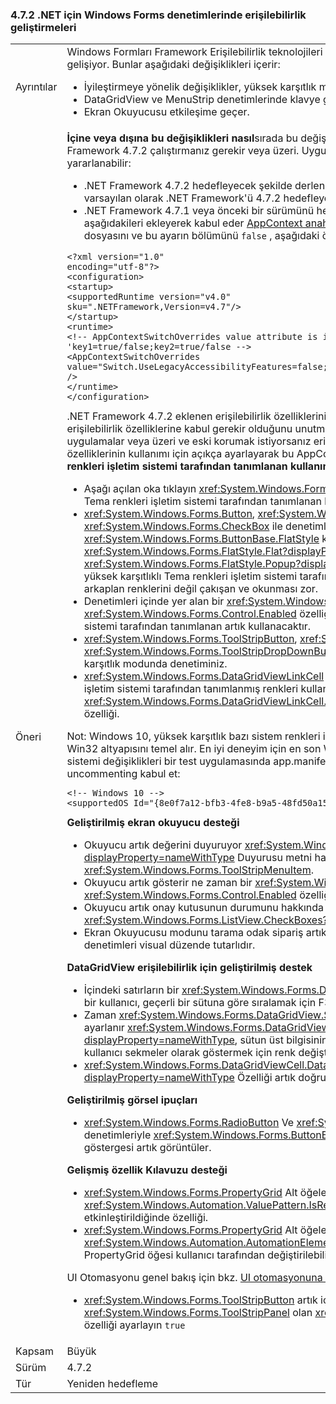 ### <a name="accessibility-improvements-in-windows-forms-controls-for-net-472"></a>4.7.2 .NET için Windows Forms denetimlerinde erişilebilirlik geliştirmeleri

|   |   |
|---|---|
|Ayrıntılar|Windows Formları Framework Erişilebilirlik teknolojileri daha iyi destek ile Windows Forms müşteriler şekli gelişiyor. Bunlar aşağıdaki değişiklikleri içerir:<ul><li>İyileştirmeye yönelik değişiklikler, yüksek karşıtlık modunda görüntüleyin.</li><li>DataGridView ve MenuStrip denetimlerinde klavye gezintiyi iyileştirmeye yönelik değişiklikler.</li><li>Ekran Okuyucusu etkileşime geçer.</li></ul> | 
| Öneri | <strong>İçine veya dışına bu değişiklikleri nasıl</strong>sırada bu değişiklikleri yararlanmak uygulama için .NET Framework 4.7.2 çalıştırmanız gerekir veya üzeri. Uygulamaya bu değişiklikler aşağıdaki yollardan birini yararlanabilir:<ul><li>.NET Framework 4.7.2 hedefleyecek şekilde derlenmiştir. Bu erişilebilirlik değişiklikleri etkin varsayılan olarak .NET Framework'ü 4.7.2 hedefleyen Windows Forms uygulamaları veya üzeri.</li><li>.NET Framework 4.7.1 veya önceki bir sürümünü hedefleyen ve eski erişilebilirlik davranışları dışında aşağıdakileri ekleyerek kabul eder [AppContext anahtar](https://docs.microsoft.com/dotnet/framework/configure-apps/file-schema/runtime/appcontextswitchoverrides-element) için <code>&lt;runtime&gt;</code> uygulama yapılandırma dosyasını ve bu ayarın bölümünü <code>false</code> , aşağıdaki örnek gösterir.</li></ul><pre><code class="lang-xml">&lt;?xml version=&quot;1.0&quot; encoding=&quot;utf-8&quot;?&gt;&#13;&#10;&lt;configuration&gt;&#13;&#10;&lt;startup&gt;&#13;&#10;&lt;supportedRuntime version=&quot;v4.0&quot; sku=&quot;.NETFramework,Version=v4.7&quot;/&gt;&#13;&#10;&lt;/startup&gt;&#13;&#10;&lt;runtime&gt;&#13;&#10;&lt;!-- AppContextSwitchOverrides value attribute is in the form of &#39;key1=true/false;key2=true/false  --&gt;&#13;&#10;&lt;AppContextSwitchOverrides value=&quot;Switch.UseLegacyAccessibilityFeatures=false;Switch.UseLegacyAccessibilityFeatures.2=false&quot; /&gt;&#13;&#10;&lt;/runtime&gt;&#13;&#10;&lt;/configuration&gt;&#13;&#10;</code></pre>.NET Framework 4.7.2 eklenen erişilebilirlik özelliklerini kabul etmek için de .NET Framework 4.7.1 de erişilebilirlik özelliklerine kabul gerekir olduğunu unutmayın. .NET Framework 4.7.2 hedefleyen uygulamalar veya üzeri ve eski korumak istiyorsanız erişilebilirlik davranışı kabul etme eski erişilebilirlik özelliklerinin kullanımı için açıkça ayarlayarak bu AppContext anahtar <code>true</code>. <strong>Yüksek karşıtlıklı Tema renkleri işletim sistemi tarafından tanımlanan kullanımı</strong><ul><li>Aşağı açılan oka tıklayın <xref:System.Windows.Forms.ToolStripDropDownButton> artık yüksek karşıtlıklı Tema renkleri işletim sistemi tarafından tanımlanan kullanır.</li><li><xref:System.Windows.Forms.Button>, <xref:System.Windows.Forms.RadioButton> ve <xref:System.Windows.Forms.CheckBox> ile denetimleri <xref:System.Windows.Forms.ButtonBase.FlatStyle> kümesine <xref:System.Windows.Forms.FlatStyle.Flat?displayProperty=nameWithType> veya <xref:System.Windows.Forms.FlatStyle.Popup?displayProperty=nameWithType> artık seçildiğinde yüksek karşıtlıklı Tema renkleri işletim sistemi tarafından tanımlanan kullanın. Daha önce metin ve arkaplan renklerini değil çakışan ve okunması zor.</li><li>Denetimleri içinde yer alan bir <xref:System.Windows.Forms.GroupBox> olan kendi <xref:System.Windows.Forms.Control.Enabled> özelliğini <code>false</code> yüksek karşıtlıklı Tema renkleri işletim sistemi tarafından tanımlanan artık kullanacaktır.</li><li><xref:System.Windows.Forms.ToolStripButton>, <xref:System.Windows.Forms.ToolStripComboBox>, Ve <xref:System.Windows.Forms.ToolStripDropDownButton> artan parlaklık bir Karşıtlık oranı yüksek karşıtlık modunda denetiminiz.</li><li><xref:System.Windows.Forms.DataGridViewLinkCell> Varsayılan olarak, yüksek karşıtlık modunda işletim sistemi tarafından tanımlanmış renkleri kullanıp kullanmayacağını <xref:System.Windows.Forms.DataGridViewLinkCell.LinkColor?displayProperty=nameWithType> özelliği.</li></ul>Not: Windows 10, yüksek karşıtlık bazı sistem renkleri için değerler değişti. Windows Formları Framework Win32 altyapısını temel alır. En iyi deneyim için en son Windows sürümüne çalıştırın ve en son işletim sistemi değişiklikleri bir test uygulamasında app.manifest dosyası ekleme ve aşağıdaki kodu uncommenting kabul et:<pre><code>&lt;!-- Windows 10 --&gt;&#13;&#10;&lt;supportedOS Id=&quot;{8e0f7a12-bfb3-4fe8-b9a5-48fd50a15a9a}&quot; /&gt;&#13;&#10;</code></pre><strong>Geliştirilmiş ekran okuyucu desteği</strong><ul><li>Okuyucu artık değerini duyuruyor <xref:System.Windows.Forms.ToolStripMenuItem.ShortcutKeys?displayProperty=nameWithType> Duyurusu metni hareketlendiremezsiniz bir <xref:System.Windows.Forms.ToolStripMenuItem>.</li><li>Okuyucu artık gösterir ne zaman bir <xref:System.Windows.Forms.ToolStripMenuItem> sahip kendi <xref:System.Windows.Forms.Control.Enabled> özelliğini <code>false</code>.</li><li>Okuyucu artık onay kutusunun durumunu hakkında geri bildirim sağlar, <xref:System.Windows.Forms.ListView.CheckBoxes?displayProperty=nameWithType> özelliği <code>true</code>.</li><li>Ekran Okuyucusu modunu tarama odak sipariş artık ClickOnce indirme iletişim kutusu penceresine denetimleri visual düzende tutarlıdır.</li></ul><strong>DataGridView erişilebilirlik için geliştirilmiş destek</strong><ul><li>İçindeki satırların bir <xref:System.Windows.Forms.DataGridView> klavyeyi kullanarak sıralanabilir. Artık bir kullanıcı, geçerli bir sütuna göre sıralamak için F3 tuşuna kullanabilirsiniz.</li><li>Zaman <xref:System.Windows.Forms.DataGridView.SelectionMode?displayProperty=nameWithType> ayarlanır <xref:System.Windows.Forms.DataGridViewSelectionMode.FullRowSelect?displayProperty=nameWithType>, sütun üst bilgisinin geçerli sütunun hücre geçerli satırda aracılığıyla kullanıcı sekmeler olarak göstermek için renk değiştirir.</li><li><xref:System.Windows.Forms.DataGridViewCell.DataGridViewCellAccessibleObject.Parent?displayProperty=nameWithType> Özelliği artık doğru üst denetim döndürür.</li></ul><strong>Geliştirilmiş görsel ipuçları</strong><ul><li><xref:System.Windows.Forms.RadioButton> Ve <xref:System.Windows.Forms.CheckBox> boş denetimleriyle <xref:System.Windows.Forms.ButtonBase.Text> odak aldıklarında özelliği bir odak göstergesi artık görüntüler.</li></ul><strong>Gelişmiş özellik Kılavuzu desteği</strong><ul><li><xref:System.Windows.Forms.PropertyGrid> Alt öğeleri artık dönüş denetleyen bir <code>true</code> için <xref:System.Windows.Automation.ValuePattern.IsReadOnlyProperty> PropertyGrid öğe etkinleştirildiğinde özelliği.</li><li><xref:System.Windows.Forms.PropertyGrid> Alt öğeleri artık dönüş denetleyen bir <code>false</code> için <xref:System.Windows.Automation.AutomationElement.IsEnabledProperty> özelliğine yalnızca bir PropertyGrid öğesi kullanıcı tarafından değiştirilebilir.</li></ul>UI Otomasyonu genel bakış için bkz. [UI otomasyonuna genel bakış](https://docs.microsoft.com/dotnet/framework/ui-automation/ui-automation-overview). <strong>Geliştirilmiş klavye gezintisi</strong><ul><li><xref:System.Windows.Forms.ToolStripButton> artık içinde yer alan, odağı sağlar bir <xref:System.Windows.Forms.ToolStripPanel> olan <xref:System.Windows.Forms.ToolStripPanel.TabStop> özelliği ayarlayın <code>true</code></li></ul>|
|Kapsam|Büyük|
|Sürüm|4.7.2|
|Tür|Yeniden hedefleme|

